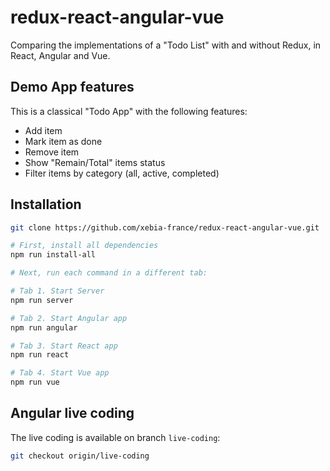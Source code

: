 # redux-react-angular-vue

Comparing the implementations of a "Todo List" with and without Redux, in React, Angular and Vue.

## Demo App features

This is a classical "Todo App" with the following features:

- Add item
- Mark item as done
- Remove item
- Show "Remain/Total" items status
- Filter items by category (all, active, completed)

## Installation

```bash
git clone https://github.com/xebia-france/redux-react-angular-vue.git

# First, install all dependencies
npm run install-all

# Next, run each command in a different tab:

# Tab 1. Start Server
npm run server

# Tab 2. Start Angular app
npm run angular

# Tab 3. Start React app
npm run react

# Tab 4. Start Vue app
npm run vue
```

## Angular live coding

The live coding is available on branch `live-coding`:

```bash
git checkout origin/live-coding
```

